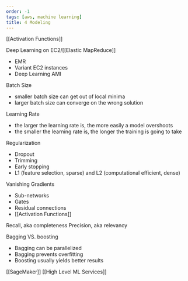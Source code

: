 ```yaml
---
order: -1
tags: [aws, machine learning]
title: 4 Modeling
---
```


[[Activation Functions]]

Deep Learning on EC2/[[Elastic MapReduce]]
- EMR
- Variant EC2 instances
- Deep Learning AMI

Batch Size
- smaller batch size can get out of local minima
- larger batch size can converge on the wrong solution

Learning Rate
- the larger the learning rate is, the more easily a model overshoots
- the smaller the learning rate is, the longer the training is going to take

Regularization
- Dropout
- Trimming
- Early stopping
- L1 (feature selection, sparse) and L2 (computational efficient, dense)

Vanishing Gradients
- Sub-networks
- Gates
- Residual connections
- [[Activation Functions]]

Recall, aka completeness
Precision, aka relevancy

Bagging VS. boosting
- Bagging can be parallelized
- Bagging prevents overfitting
- Boosting usually yields better results

[[SageMaker]]
[[High Level ML Services]]

